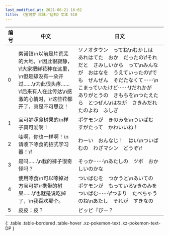 ```yaml
---
last_modified_at: 2021-08-21 16:02
title: 《宝可梦 珍珠／钻石》文本 510
---
```

| 编号 | 中文 | 日文 |
| ---- | ---- | ---- |
| 0 | 索诺镇\n以前是片荒芜的大地，\r因此很寂静，\f大家把鲜花种在这里，\n但是却没有一朵开过……\r为此很头疼……\f后来有人在此传达\n感激的心情时，\r这些花都开了，真是不可思议！ | ソノオタウン　ってね\nむかしは　あれはてた　おか　だったの\fそれだと　さみしいから　って\nみんなが　おはなを　うえていったの\fでも　ぜんぜん　そだたなくて⋯⋯\nこまっていたけど⋯⋯\fだれかが　ありがとうの　きもちを\nつたえたら　とつぜん\rはなが　さきみだれたのよね　ふしぎ |
| 1 | 宝可梦啄食树果的\n样子真可爱啊！ | ポケモンが　きのみを\nついばむ　すがたって　かわいいね！ |
| 2 | 哇啊，你也一样啊！\n请收下啄食的招式学习器！\f | わーい　おんなじ！　はい\nついばむの　わざマシン　どうぞ\f |
| 3 | 是吗……\n我的裤子很奇怪吗？ | そっか⋯⋯\nあたしの　ツボ　おかしいのかな |
| 4 | 使用啄食\n可以啄掉对方宝可梦\r携带的树果……\f也就是说吃掉了，\n我喜欢那个。 | ついばむを　つかうと\nあいての　ポケモンが　もっている\rきのみを　ついばむ⋯⋯\fつまり　たべちゃうのね\nあたし　それが　すきなの |
| 5 | 皮皮：皮？ | ピッピ『ぴー？ |
{: .table .table-bordered .table-hover .xz-pokemon-text .xz-pokemon-text-DP }